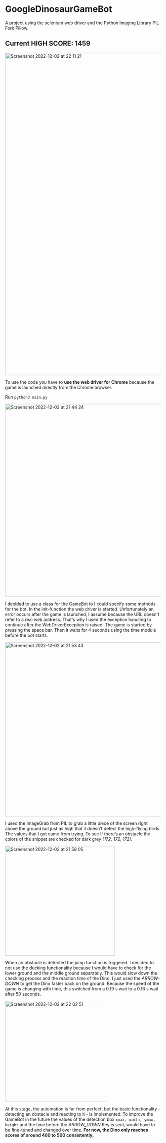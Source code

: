 # GoogleDinosaurGameBot

A project using the selenium web driver and the Python Imaging Library PIL Fork Pillow. 

## Current HIGH SCORE: **1459**
<img width="1044" alt="Screenshot 2022-12-02 at 22 11 21" src="https://user-images.githubusercontent.com/111788725/205386802-2d3b0f29-3e67-47b2-b0ef-c8d12eedb043.png">

To use the code you have to **use the web driver for Chrome** because the game is launched directly from the Chrome browser.

Run ```python3 main.py```

<img width="625" alt="Screenshot 2022-12-02 at 21 44 24" src="https://user-images.githubusercontent.com/111788725/205382778-45e4e31f-3547-4b91-9e0b-4d75c6d31cc9.png">

I decided to use a class for the GameBot to I could specify some methods for the bot. In the init-function the web driver is started. Unfortunately an error occurs after the game is launched, I assume because the URL doesn't refer to a real web address. That's why I used the exception handling to continue after the WebDriverException is raised. The game is started by pressing the space bar. Then it waits for 4 seconds using the time module before the bot starts.

<img width="564" alt="Screenshot 2022-12-02 at 21 53 43" src="https://user-images.githubusercontent.com/111788725/205384437-f489edfb-460f-48fe-9d07-c666f856c123.png">

I used the ImageGrab from PIL to grab a little piece of the screen right above the ground but just as high that it doesn’t detect the high-flying birds. The values that I got came from trying. To see if there’s an obstacle the colors of the snippet are checked for dark grey _(172, 172, 172)_. 

<img width="355" alt="Screenshot 2022-12-02 at 21 58 05" src="https://user-images.githubusercontent.com/111788725/205385024-0128ef06-ef1c-4999-8d6f-275e49346292.png">

When an obstacle is detected the jump function is triggered. I decided to not use the ducking functionality because I would have to check for the lower ground and the middle ground separately. This would slow down the checking process and the reaction time of the Dino. I just used the _ARROW-DOWN_ to get the Dino faster back on the ground. Because the speed of the game is changing with time, this switched from a 0.19 s wait to a 0.16 s wait after 50 seconds. 

<img width="327" alt="Screenshot 2022-12-02 at 22 02 51" src="https://user-images.githubusercontent.com/111788725/205385639-be50d2f3-b9f9-4afb-9877-23d6afb69b74.png">

At this stage, the automation is far from perfect, but the basic functionality - detecting an obstacle and reacting to it - is implemented. To improve the GameBot in the future the values of the detection box ```xmax, width, ymax, height``` and the time before the _ARROW_DOWN_ Key is sent, would have to be fine-tuned and changed over time. **For now, the Dino only reaches scores of around 400 to 500 consistently.**  
